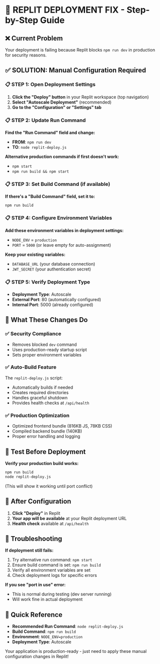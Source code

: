# 🚀 REPLIT DEPLOYMENT FIX - Step-by-Step Guide

## ❌ Current Problem
Your deployment is failing because Replit blocks `npm run dev` in production for security reasons.

## ✅ SOLUTION: Manual Configuration Required

### 📋 STEP 1: Open Deployment Settings
1. **Click the "Deploy" button** in your Replit workspace (top navigation)
2. **Select "Autoscale Deployment"** (recommended)
3. **Go to the "Configuration" or "Settings" tab**

### 📋 STEP 2: Update Run Command
**Find the "Run Command" field and change:**
- **FROM**: `npm run dev` 
- **TO**: `node replit-deploy.js`

**Alternative production commands if first doesn't work:**
- `npm start`
- `npm run build && npm start`

### 📋 STEP 3: Set Build Command (if available)
**If there's a "Build Command" field, set it to:**
```
npm run build
```

### 📋 STEP 4: Configure Environment Variables
**Add these environment variables in deployment settings:**
- `NODE_ENV` = `production`
- `PORT` = `5000` (or leave empty for auto-assignment)

**Keep your existing variables:**
- `DATABASE_URL` (your database connection)
- `JWT_SECRET` (your authentication secret)

### 📋 STEP 5: Verify Deployment Type
- **Deployment Type**: Autoscale
- **External Port**: 80 (automatically configured)
- **Internal Port**: 5000 (already configured)

## 🎯 What These Changes Do

### ✅ Security Compliance
- Removes blocked `dev` command
- Uses production-ready startup script
- Sets proper environment variables

### ✅ Auto-Build Feature
The `replit-deploy.js` script:
- Automatically builds if needed
- Creates required directories
- Handles graceful shutdown
- Provides health checks at `/api/health`

### ✅ Production Optimization
- Optimized frontend bundle (816KB JS, 78KB CSS)
- Compiled backend bundle (140KB)
- Proper error handling and logging

## 🧪 Test Before Deployment
**Verify your production build works:**
```bash
npm run build
node replit-deploy.js
```
(This will show it working until port conflict)

## 🎉 After Configuration
1. **Click "Deploy"** in Replit
2. **Your app will be available** at your Replit deployment URL
3. **Health check** available at `/api/health`

## 🔧 Troubleshooting

**If deployment still fails:**
1. Try alternative run command: `npm start`
2. Ensure build command is set: `npm run build`
3. Verify all environment variables are set
4. Check deployment logs for specific errors

**If you see "port in use" error:**
- This is normal during testing (dev server running)
- Will work fine in actual deployment

## 📱 Quick Reference
- **Recommended Run Command**: `node replit-deploy.js`
- **Build Command**: `npm run build`
- **Environment**: `NODE_ENV=production`
- **Deployment Type**: Autoscale

Your application is production-ready - just need to apply these manual configuration changes in Replit!